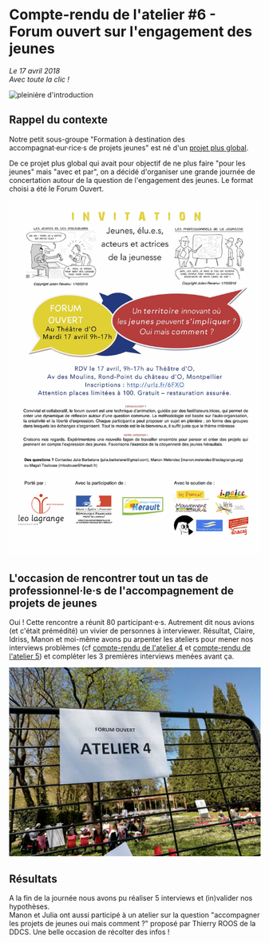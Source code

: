 # Compte-rendu de l'atelier #6 - Forum ouvert sur l'engagement des jeunes
*Le 17 avril 2018*  
*Avec toute la clic !*

![pleinière d'introduction](https://github.com/formationdeformateurs/documentation/blob/master/medias/atelier-6/grand-cercle.jpg)

## Rappel du contexte
Notre petit sous-groupe "Formation à destination des accompagnat·eur·rice·s de projets jeunes" est né d'un [projet plus global](https://github.com/formationdeformateurs/documentation/blob/master/Comment%20diantre%20en%20sommes-nous%20arriv%C3%A9s%20%C3%A0%20cr%C3%A9er%20ce%20projet%20%3F.md). 

De ce projet plus global qui avait pour objectif de ne plus faire "pour les jeunes" mais "avec et par", on a décidé d'organiser une grande journée de concertation autour de la question de l'engagement des jeunes. Le format choisi a été le Forum Ouvert. 

![invitation au forum ouvert](https://github.com/formationdeformateurs/documentation/blob/master/medias/atelier-6/invitation-forum-ouvert.jpg)

## L'occasion de rencontrer tout un tas de professionnel·le·s de l'accompagnement de projets de jeunes
Oui ! Cette rencontre a réunit 80 participant·e·s. Autrement dit nous avions (et c'était prémédité) un vivier de personnes à interviewer. 
Résultat, Claire, Idriss, Manon et moi-même avons pu arpenter les ateliers pour mener nos interviews problèmes (cf [compte-rendu de l'atelier 4](https://github.com/formationdeformateurs/documentation/blob/master/compte-rendus-ateliers/atelier-4.md) et [compte-rendu de l'atelier 5](https://github.com/formationdeformateurs/documentation/blob/master/compte-rendus-ateliers/atelier-5.md)) et compléter les 3 premières interviews menées avant ça.

![Atelier 4](https://github.com/formationdeformateurs/documentation/blob/master/medias/atelier-6/atelier-4.jpg)

## Résultats 
A la fin de la journée nous avons pu réaliser 5 interviews et (in)valider nos hypothèses.  
Manon et Julia ont aussi participé à un atelier sur la question "accompagner les projets de jeunes oui mais comment ?" proposé par Thierry ROOS de la DDCS. Une belle occasion de récolter des infos ! 






